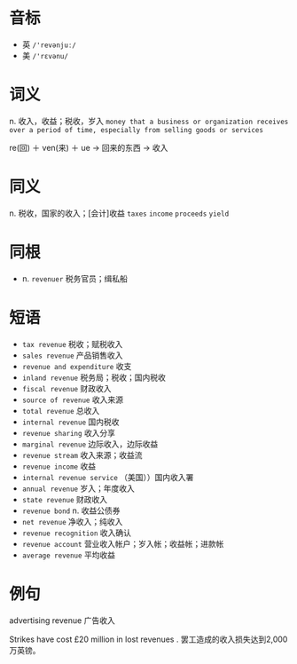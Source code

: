 # 音标

- 英 `/'revənjuː/`
- 美 `/'rɛvənu/`

# 词义

n. 收入，收益；税收，岁入
`money that a business or organization receives over a period of time, especially from selling goods or services`



re(回) ＋ ven(来) ＋ ue → 回来的东西 → 收入

# 同义

n. 税收，国家的收入；[会计]收益
`taxes` `income` `proceeds` `yield`

# 同根

- n. `revenuer` 税务官员；缉私船

# 短语

- `tax revenue` 税收；赋税收入
- `sales revenue` 产品销售收入
- `revenue and expenditure` 收支
- `inland revenue` 税务局；税收；国内税收
- `fiscal revenue` 财政收入
- `source of revenue` 收入来源
- `total revenue` 总收入
- `internal revenue` 国内税收
- `revenue sharing` 收入分享
- `marginal revenue` 边际收入，边际收益
- `revenue stream` 收入来源；收益流
- `revenue income` 收益
- `internal revenue service` （美国））国内收入署
- `annual revenue` 岁入；年度收入
- `state revenue` 财政收入
- `revenue bond` n. 收益公债券
- `net revenue` 净收入；纯收入
- `revenue recognition` 收入确认
- `revenue account` 营业收入帐户；岁入帐；收益帐；进款帐
- `average revenue` 平均收益

# 例句

advertising revenue
广告收入

Strikes have cost £20 million in lost revenues .
罢工造成的收入损失达到2,000万英镑。


